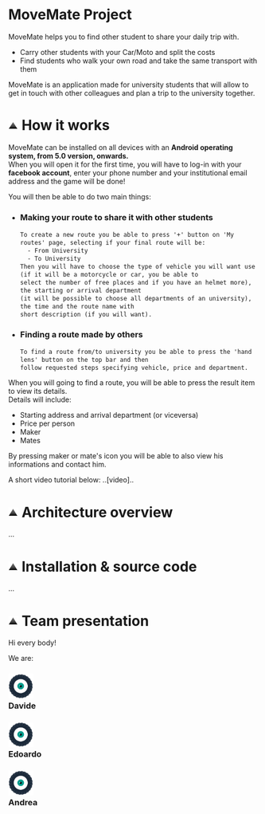 <h1 id="project"> MoveMate Project </h1>

MoveMate helps you to find other student to share your daily trip with.
* Carry other students with your Car/Moto and split the costs
* Find students who walk your own road and take the same transport with them

MoveMate is an application made for university students that will allow to get in touch with other colleagues and plan a trip to the university together.
 
<h1 id="how-works"><a href="#menu"><img src="vector-icon.png" alt="su" width="20"></a> How it works </h1>

MoveMate can be installed on all devices with an **Android operating system, from 5.0 version, onwards.** <br>
When you will open it for the first time, you will have to log-in with your **facebook account**, enter your phone number and your institutional email address and the game will be done!

You will then be able to do two main things:
* ### Making your route to share it with other students
      To create a new route you be able to press '+' button on 'My routes' page, selecting if your final route will be:
        - From University
        - To University
      Then you will have to choose the type of vehicle you will want use (if it will be a motorcycle or car, you be able to
      select the number of free places and if you have an helmet more), the starting or arrival department 
      (it will be possible to choose all departments of an university), the time and the route name with 
      short description (if you will want).
* ### Finding a route made by others
      To find a route from/to university you be able to press the 'hand lens' button on the top bar and then 
      follow requested steps specifying vehicle, price and department.

When you will going to find a route, you will be able to press the result item to view its details. <br>
Details will include:
* Starting address and arrival department (or viceversa)
* Price per person
* Maker
* Mates

By pressing maker or mate's icon you will be able to also view his informations and contact him.

A short video tutorial below:
..[video]..

<h1 id="arch-view"><a href="#menu"><img src="vector-icon.png" alt="su" width="20"></a> Architecture overview </h1>
...

<h1 id="install-source"><a href="#menu"><img src="vector-icon.png" alt="su" width="20"></a> Installation &amp; source code </h1>
...
<h1 id="team"><a href="#menu"><img src="vector-icon.png" alt="su" width="20"></a> Team presentation </h1>
<section class="site-footer page-header">

Hi every body!

We are:

<section id="team-items">
 <h3 class="btn"><img style="{ 
  border: 1px solid #000; 
  padding: 5px;
  border-image: url(http://i.imgur.com/47XjVA5l.jpg)
}" src="logo.gif" alt="su" width="50"><br>Davide</h3>
 <h3 class="btn"><img style="{ 
  border: 1px solid #000; 
  padding: 5px;
  border-image: url(http://i.imgur.com/47XjVA5l.jpg)
}" src="logo.gif" alt="su" width="50"><br>Edoardo</h3>
 <h3 class="btn"><img style="{ 
  border: 1px solid #000; 
  padding: 5px;
  border-image: url(http://i.imgur.com/47XjVA5l.jpg)
}" src="logo.gif" alt="su" width="50"><br>Andrea</h3>
</section>
</section>
